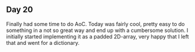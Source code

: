 ## Day 20

Finally had some time to do AoC. Today was fairly cool, pretty easy to do
something in a not so great way and end up with a cumbersome solution. I
initially started implementing it as a padded 2D-array, very happy that I left
that and went for a dictionary.
